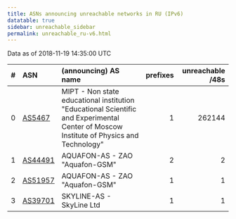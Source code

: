 ```yaml
---
title: ASNs announcing unreachable networks in RU (IPv6)
datatable: true
sidebar: unreachable_sidebar
permalink: unreachable_ru-v6.html
---
```


Data as of 2018-11-19 14:35:00 UTC


<div class="datatable-begin"></div>

|   # | ASN                                    | (announcing) AS name                                                                                                                    |   prefixes |   unreachable /48s |
|----:|:---------------------------------------|:----------------------------------------------------------------------------------------------------------------------------------------|-----------:|-------------------:|
|   0 | [AS5467](unreachable_AS5467-v6.html)   | MIPT - Non state educational institution "Educational Scientific and Experimental Center of Moscow Institute of Physics and Technology" |          1 |             262144 |
|   1 | [AS44491](unreachable_AS44491-v6.html) | AQUAFON-AS - ZAO "Aquafon-GSM"                                                                                                          |          2 |                  2 |
|   2 | [AS51957](unreachable_AS51957-v6.html) | AQUAFON-AS - ZAO "Aquafon-GSM"                                                                                                          |          1 |                  1 |
|   3 | [AS39701](unreachable_AS39701-v6.html) | SKYLINE-AS - SkyLine Ltd                                                                                                                |          1 |                  1 |

<div class="datatable-end"></div>